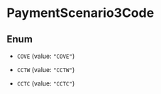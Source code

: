 
# PaymentScenario3Code

## Enum


* `COVE` (value: `"COVE"`)

* `CCTW` (value: `"CCTW"`)

* `CCTC` (value: `"CCTC"`)




